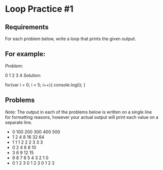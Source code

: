 Loop Practice #1
===============

Requirements
-----------
For each problem below, write a loop that prints the given output.

For example:
-----------
<em>Problem:</em>

0
1
2
3
4
<em>Solution:</em>

for(var i = 0; i < 5; i++){
    console.log(i);
}

Problems
----------
<em>Note:</em> The output in each of the problems below is written on a single line for formatting reasons, however your actual output will print each value on a separate line.

- 0 100 200 300 400 500
- 1 2 4 8 16 32 64
- 1 1 1 2 2 2 3 3 3
- 0 2 4 6 8 10
- 3 6 9 12 15
- 9 8 7 6 5 4 3 2 1 0
- 0 1 2 3 0 1 2 3 0 1 2 3